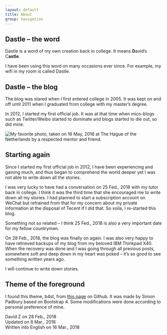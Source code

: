 ```yaml
---
layout: default
title: About
group: navigation
---
```


Dastle – the word
-----------------

Dastle is a word of my own creation back in college. It means **D**avid’s C**astle**.

I have been using this word on many occasions ever since. For example,
my wifi in my room is called Dastle.

Dastle – the blog
-----------------

The blog was stared when I first entered college in 2005. It was kept on
and off until 2011 when I graduated from college with my master’s
degree.

In 2012, I started my first official job. It was at that time when
mico-blogs such as Twitter/Weibo started to dominate and blogs started
to die out, so did mine.

![My favorite photo, taken on 16 May, 2016 at The Hague of the
Netherlands by a respected mentor and
friend.](https://user-images.githubusercontent.com/7418648/56806743-bd90b700-6824-11e9-8ad8-aeda60aa520a.jpg)

Starting again
--------------

Since I started my first official job in 2012, I have been experiencing
and gaining much, and thus began to comprehend the world deeper yet I
was not able to write down all the stories.

I was very lucky to have had a conversation on 25 Fed., 2018 with my
tutor back in college. I think it was the third time that she encouraged
me to write down all my stories. I had planned to start a subscription
account on WeChat but refrained from that for my concern about my
private information at the disposal of Tecent if I did that. So voila, I
re-started this blog.

Something not so related – I think 25 Fed., 2018 is also a very
important date for my fellow countrymen.

On 28 Feb., 2018, the blog was finally on again. I was also very happy
to have retrieved backups of my blog from my beloved IBM Thinkpad X40.
When the recovery was done and I was going through all previous posts,
somewhere soft and deep down in my heart was poked – it’s so good to see
something written years ago.

I will continue to write down stories.

Theme of the foreground
-----------------------

I found this theme, b4st, from [this
page](https://github.com/SimonPadbury/b4st) on Github. It was made by
Simon Padbury based on Bootstrap 4. Some modifications were done
according to personal preference of mine.

David Z on 28 Feb., 2018\
 Updated on 8 Mar., 2018\
 Written into English on 16 Mar., 2018
